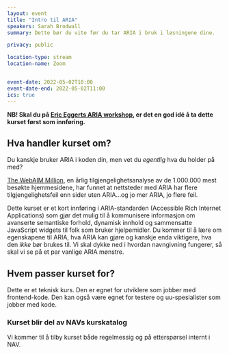 ```yaml
---
layout: event
title: "Intro til ARIA"
speakers: Sarah Brodwall
summary: Dette bør du vite før du tar ARIA i bruk i løsningene dine.

privacy: public

location-type: stream
location-name: Zoom


event-date: 2022-05-02T10:00
event-date-end: 2022-05-02T11:00
ics: true
---
```

**NB! Skal du på [Eric Eggerts ARIA workshop](aria-workshop.html), er det en god idé å ta dette kurset først som innføring.**

## Hva handler kurset om?
Du kanskje bruker ARIA i koden din, men vet du _egentlig_ hva du holder på med?

[The WebAIM Million](https://webaim.org/projects/million/), en årlig tilgjengelighetsanalyse av de 1.000.000 mest besøkte hjemmesidene, har funnet at nettsteder med ARIA har flere tilgjengelighetsfeil enn sider uten ARIA...og jo mer ARIA, jo flere feil.  

Dette kurset er et kort innføring i ARIA-standarden (Accessible Rich Internet Applications) som gjør det mulig til å kommunisere informasjon om avanserte semantiske forhold, dynamisk innhold og sammensatte JavaScript widgets til folk som bruker hjelpemidler.  Du kommer til å lære om egenskapene til ARIA, hva ARIA kan gjøre og kanskje enda viktigere, hva den _ikke_ bør brukes til.  Vi skal dykke ned i hvordan navngivning fungerer, så skal vi se på et par vanlige ARIA mønstre.

## Hvem passer kurset for?
Dette er et teknisk kurs.  Den er egnet for utviklere som jobber med frontend-kode.  Den kan også være egnet for testere og uu-spesialister som jobber med kode. 

### Kurset blir del av NAVs kurskatalog
Vi kommer til å tilby kurset både regelmessig og på etterspørsel internt i NAV.  
